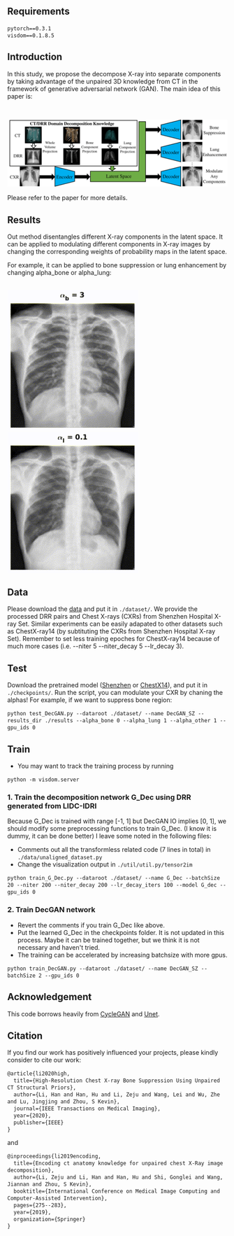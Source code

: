 
## Requirements 

```
pytorch==0.3.1
visdom==0.1.8.5
```

## Introduction 

In this study, we propose the decompose X-ray into separate components by taking advantage of the unpaired 3D knowledge from CT in the framework of generative adversarial network (GAN). The main idea of this paper is:

<br/> <div align=center><img src="figs/MainIdea.png" width="700px"/></div>

Please refer to the paper for more details.

## Results

Out method disentangles different X-ray components in the latent space. It can be applied to modulating different components in X-ray images by changing the corresponding weights of probability maps in the latent space.

For example, it can be applied to bone suppression or lung enhancement by changing alpha_bone or alpha_lung:

<br /> <img src="figs/BoneModulation.gif" width="300px"/> <img src="figs/LungModulation.gif" width="300px"/>


## Data

Please download the [data](https://drive.google.com/file/d/1lxDMy4XejkH7HaG4Lpsf76Yz3DyetWtt/view?usp=sharing) and put it in `./dataset/`. We provide the processed DRR pairs and Chest X-rays (CXRs) from Shenzhen Hospital X-ray Set. Similar experiments can be easily adapated to other datasets such as ChestX-ray14 (by subtituting the CXRs from Shenzhen Hospital X-ray Set). Remember to set less training epoches for ChestX-ray14 because of much more cases (i.e. --niter 5 --niter_decay 5 --lr_decay 3).

## Test

Download the pretrained model ([Shenzhen](https://drive.google.com/file/d/1szviIVGRtmnAlJ9EvFyUaUgl9CJO4Bq9/view?usp=sharing) or [ChestX14](https://drive.google.com/file/d/1DY-EK7Wjc4m5GQeF_MJ5TzVIMTnhi-q0/view?usp=sharing)), and put it in `./checkpoints/`. Run the script, you can modulate your CXR by chaning the alphas! For example, if we want to suppress bone region:

```
python test_DecGAN.py --dataroot ./dataset/ --name DecGAN_SZ --results_dir ./results --alpha_bone 0 --alpha_lung 1 --alpha_other 1 --gpu_ids 0
```

## Train

- You may want to track the training process by running 

```
python -m visdom.server
```

### 1. Train the decomposition network G_Dec using DRR generated from LIDC-IDRI

Because G_Dec is trained with range [-1, 1] but DecGAN IO implies [0, 1], we should modify some preprocessing functions to train G_Dec. (I know it is dummy, it can be done better) I leave some noted in the following files:

- Comments out all the transformless related code (7 lines in total) in `./data/unaligned_dataset.py`
- Change the visualization output in `./util/util.py/tensor2im`

```
python train_G_Dec.py --dataroot ./dataset/ --name G_Dec --batchSize 20 --niter 200 --niter_decay 200 --lr_decay_iters 100 --model G_dec --gpu_ids 0
```

### 2. Train DecGAN network

- Revert the comments if you train G_Dec like above.
- Put the learned G_Dec in the checkpoints folder. It is not updated in this process. Maybe it can be trained together, but we think it is not necessary and haven't tried.
- The training can be accelerated by increasing batchsize with more gpus.

```
python train_DecGAN.py --dataroot ./dataset/ --name DecGAN_SZ --batchSize 2 --gpu_ids 0
```


## Acknowledgement
This code borrows heavily from [CycleGAN](https://github.com/junyanz/pytorch-CycleGAN-and-pix2pix) and [Unet](https://github.com/milesial/Pytorch-UNet).

## Citation
If you find our work has positively influenced your projects, please kindly consider to cite our work:

```
@article{li2020high,
  title={High-Resolution Chest X-ray Bone Suppression Using Unpaired CT Structural Priors},
  author={Li, Han and Han, Hu and Li, Zeju and Wang, Lei and Wu, Zhe and Lu, Jingjing and Zhou, S Kevin},
  journal={IEEE Transactions on Medical Imaging},
  year={2020},
  publisher={IEEE}
}
```

and

```
@inproceedings{li2019encoding,
  title={Encoding ct anatomy knowledge for unpaired chest X-Ray image decomposition},
  author={Li, Zeju and Li, Han and Han, Hu and Shi, Gonglei and Wang, Jiannan and Zhou, S Kevin},
  booktitle={International Conference on Medical Image Computing and Computer-Assisted Intervention},
  pages={275--283},
  year={2019},
  organization={Springer}
}
```
